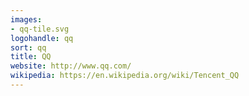 ```yaml
---
images:
- qq-tile.svg
logohandle: qq
sort: qq
title: QQ
website: http://www.qq.com/
wikipedia: https://en.wikipedia.org/wiki/Tencent_QQ
---
```

